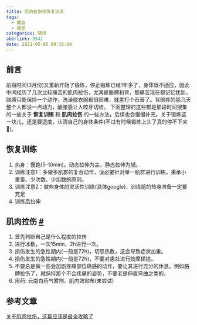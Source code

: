 ```yaml
---
title: 肌肉拉伤和恢复训练
tags:   
  - 健身
  - 随想
categories: 随想
abbrlink: 9541
date: 2021-05-06 09:16:09
---
```


## 前言
前段时间(3月份)又重新开始了锻炼，停止锻炼已经1年多了，身体很不适应，因此中间经历了几次比较痛苦的肌肉拉伤，尤其是胳膊和背，那痛苦现在都记忆犹新，胳膊只能保持一个动作，洗澡脱衣服都很困难，就差打个石膏了。背部疼的那几天整个人都没一点动力，酸胀感让人咬牙切齿。
下面整理的这些都是那段时间搜集的一些关于 **恢复训练** 和 **肌肉拉伤** 的一些方法，后续也会慢慢补充。关于锻炼这一块儿，还是要适度，认清自己的身体条件(不过有时候锻炼上头了真的停不下来🤕)。

<!--more-->

## 恢复训练
1. 热身：慢跑(5-10min)。动态拉伸为主，静态拉伸为辅。
2. 训练注意1：多做多肌群的复合动作，没必要针对单一肌群进行训练。秉承小重量、少次数、少组数的原则。
3. 训练注意2：做些身体的灵活性训练(具体google)，训练前的热身准备一定要充足
4. 训练后拉伸

## 肌肉拉伤 [#](https://www.jianshu.com/p/f465ac9709fb)
1. 首先判断自己是什么程度的拉伤
2. 进行冰敷，一次15min，2h进行一次。
3. 损伤发生的急性期内(一般是72h)，切忌热敷，这会导致症状加重。
4. 损伤发生的急性期内(一般是72h)，不要对患处进行按摩揉搓。
5. 不要总是做一些会加剧疼痛部位痛感的动作，要让其进行充分的休息。例如胳膊拉伤了，就保持那个不会疼痛的姿势，不要老是伸直弯曲之类的。
6. 用药: 云南白药气雾剂、肌内效贴布(未尝试)

## 参考文章
[关于肌肉拉伤，这篇应该是最全攻略了](https://www.jianshu.com/p/f465ac9709fb)

